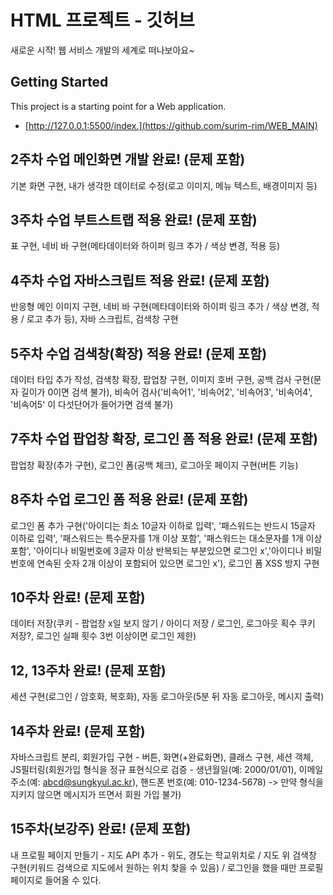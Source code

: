 # HTML 프로젝트 - 깃허브

새로운 시작! 웹 서비스 개발의 세계로 떠나보아요~

## Getting Started

This project is a starting point for a Web application.

- [http://127.0.0.1:5500/index.](https://github.com/surim-rim/WEB_MAIN)


## 2주차 수업 메인화면 개발 완료! (문제 포함)
기본 화면 구현, 내가 생각한 데이터로 수정(로고 이미지, 메뉴 텍스트, 배경이미지 등)

## 3주차 수업 부트스트랩 적용 완료! (문제 포함)
표 구현, 네비 바 구현(메타데이터와 하이퍼 링크 추가 / 색상 변경, 적용 등)

## 4주차 수업 자바스크립트 적용 완료! (문제 포함)
반응형 메인 이미지 구현, 네비 바 구현(메타데이터와 하이퍼 링크 추가 / 색상 변경, 적용 / 로고 추가 등), 자바 스크립트, 검색창 구현

## 5주차 수업 검색창(확장) 적용 완료! (문제 포함)
데이터 타입 추가 작성, 검색창 확장, 팝업창 구현, 이미지 호버 구현, 공백 검사 구현(문자 길이가 0이면 검색 불가), 비속어 검사('비속어1', '비속어2', '비속어3', '비속어4', '비속어5' 이 다섯단어가 들어가면 검색 불가)

## 7주차 수업 팝업창 확장, 로그인 폼 적용 완료! (문제 포함)
팝업창 확장(추가 구현), 로그인 폼(공백 체크), 로그아웃 페이지 구현(버튼 기능)

## 8주차 수업 로그인 폼 적용 완료! (문제 포함)
로그인 폼 추가 구현('아이디는 최소 10글자 이하로 입력', '패스워드는 반드시 15글자 이하로 입력', '패스워드는 특수문자를 1개 이상 포함', '패스워드는 대소문자를 1개 이상 포함', '아이디나 비밀번호에 3글자 이상 반복되는 부분있으면 로그인 x','아이디나 비밀번호에 연속된 숫자 2개 이상이 포함되어 있으면 로그인 x'), 로그인 폼 XSS 방지 구현

## 10주차 완료! (문제 포함)
데이터 저장(쿠키 - 팝업창 x일 보지 않기 / 아이디 저장 / 로그인, 로그아웃 획수 쿠키 저장?, 로그인 실패 횟수 3번 이상이면 로그인 제한)

## 12, 13주차 완료! (문제 포함)
세션 구현(로그인 / 암호화, 복호화), 자동 로그아웃(5분 뒤 자동 로그아웃, 메시지 출력)

## 14주차 완료! (문제 포함)
자바스크립트 분리, 회원가입 구현 - 버튼, 화면(+완료화면), 클래스 구현, 세션 객체, JS필터링(회원가입 형식을 정규 표현식으로 검증 - 생년월일(예: 2000/01/01), 이메일 주소(예: abcd@sungkyul.ac.kr), 핸드폰 번호(예: 010-1234-5678) -> 만약 형식을 지키지 않으면 메시지가 뜨면서 회원 가입 불가)

## 15주차(보강주) 완료! (문제 포함)
내 프로필 페이지 만들기 - 지도 API 추가 - 위도, 경도는 학교위치로 / 지도 위 검색창 구현(키워드 검색으로 지도에서 원하는 위치 찾을 수 있음) / 로그인을 했을 때만 프로필 페이지로 들어올 수 있다.